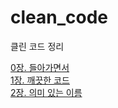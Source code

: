 # clean_code
클린 코드 정리

[0장. 들아가면서](https://github.com/muyaaho/clean_code/blob/main/00_%EB%93%A4%EC%96%B4%EA%B0%80%EB%A9%B4%EC%84%9C.md)<br>
[1장. 깨끗한 코드](https://github.com/muyaaho/clean_code/blob/main/01_%EA%B9%A8%EB%81%97%ED%95%9C%EC%BD%94%EB%93%9C.md)<br>
[2장. 의미 있는 이름](https://github.com/muyaaho/clean_code/blob/main/02_%EC%9D%98%EB%AF%B8_%EC%9E%88%EB%8A%94_%EC%9D%B4%EB%A6%84.md)<br>
